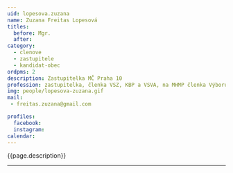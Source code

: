 ```yaml
---
uid: lopesova.zuzana
name: Zuzana Freitas Lopesová
titles:
  before: Mgr. 
  after:
category:
  - clenove
  - zastupitele    
  - kandidat-obec 
ordpms: 2
description: Zastupitelka MČ Praha 10
profession: zastupitelka, členka VSZ, KBP a VSVA, na MHMP členka Výboru pro bydlení
img: people/lopesova-zuzana.gif
mail:
 - freitas.zuzana@gmail.com

profiles:
  facebook: 
  instagram: 
calendar: 
---
```


{{page.description}}



---
